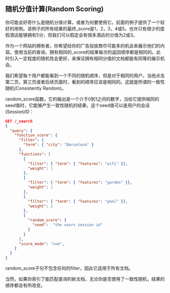 ## 随机分值计算(Random Scoring) ##

你可能会好奇什么是随机分值计算，或者为何要使用它。前面的例子提供了一个较好的用例。该例子的所有结果的最终_score是1，2，3，4或5。也许只有很少的度假酒店能够拥有5分，但我们可以假定会有很多酒店的分值为2或3。

作为一个网站的拥有者，你希望给你的广告投放商尽可能多的机会来展示他们的内容。使用当前的查询，拥有相同的_score的结果每次的返回顺序都是相同的。此时引入一定程度的随机性会更好，来保证拥有相同分值的文档都能有同等的展示机会。

我们希望每个用户都能看到一个不同的随机顺序，但是对于相同的用户，当他点击第二页，第三页或者后续页面时，看到的顺序应该是相同的。这就是所谓的一致性随机(Consistently Random)。

random_score函数，它的输出是一个介于0到1之间的数字，当给它提供相同的seed值时，它能够产生一致性随机的结果，这个seed值可以是用户的会话(Session)ID：

```json
GET /_search
{
  "query": {
    "function_score": {
      "filter": {
        "term": { "city": "Barcelona" }
      },
      "functions": [
        {
          "filter": { "term": { "features": "wifi" }},
          "weight": 1
        },
        {
          "filter": { "term": { "features": "garden" }},
          "weight": 1
        },
        {
          "filter": { "term": { "features": "pool" }},
          "weight": 2
        },
        {
          "random_score": { 
            "seed":  "the users session id" 
          }
        }
      ],
      "score_mode": "sum",
    }
  }
}
```

random_score子句不包含任何的filter，因此它适用于所有文档。

当然，如果你索引了能匹配查询的新文档，无论你是否使用了一致性随机，结果的顺序都会有所改变。
